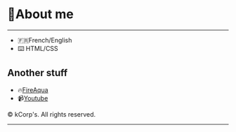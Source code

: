 
# :deciduous_tree:About me

<hr>

- :fr:French/English
- :keyboard: HTML/CSS 
## Another stuff 
* :fire:[FireAqua](https://kevfr8.github.io)
* :video_camera:[Youtube](https://www.youtube.com/channel/UCCPSET9zTIvoaK-WwoAe-Gw)

© kCorp's. All rights reserved.
<hr>
 
